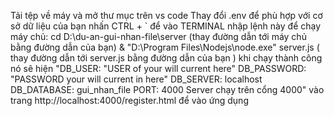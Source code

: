 Tải tệp về máy và mở thư mục trên vs code
Thay đổi .env để phù hợp với cơ sở dữ liệu của bạn
nhấn CTRL + ` để vào TERMINAL
nhập lệnh này để chạy máy chủ: cd D:\du-an-gui-nhan-file\server (thay đường dẫn tới máy chủ bằng đường dẫn của bạn) & "D:\Program Files\Nodejs\node.exe" server.js ( thay đường dẫn tới server.js bằng đường dẫn của bạn ) khi chạy thành công nó sẽ hiện "DB_USER: "USER of your will current here" DB_PASSWORD: "PASSWORD your will current in here" DB_SERVER: localhost DB_DATABASE: gui_nhan_file PORT: 4000 Server chạy trên cổng 4000"
vào trang http://localhost:4000/register.html để vào ứng dụng
